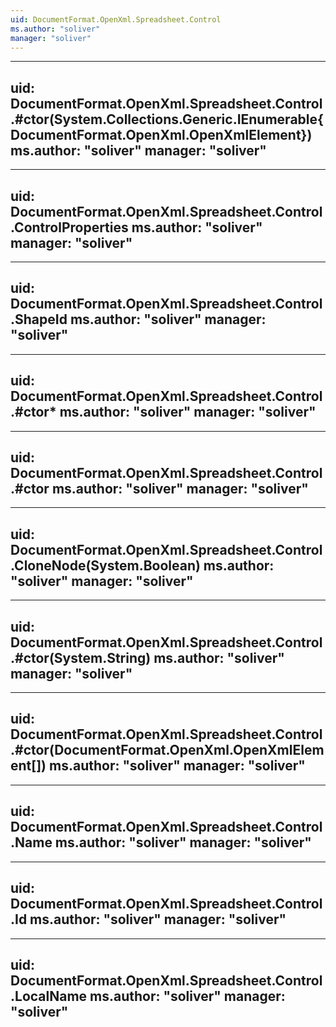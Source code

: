 ```yaml
---
uid: DocumentFormat.OpenXml.Spreadsheet.Control
ms.author: "soliver"
manager: "soliver"
---
```


---
uid: DocumentFormat.OpenXml.Spreadsheet.Control.#ctor(System.Collections.Generic.IEnumerable{DocumentFormat.OpenXml.OpenXmlElement})
ms.author: "soliver"
manager: "soliver"
---

---
uid: DocumentFormat.OpenXml.Spreadsheet.Control.ControlProperties
ms.author: "soliver"
manager: "soliver"
---

---
uid: DocumentFormat.OpenXml.Spreadsheet.Control.ShapeId
ms.author: "soliver"
manager: "soliver"
---

---
uid: DocumentFormat.OpenXml.Spreadsheet.Control.#ctor*
ms.author: "soliver"
manager: "soliver"
---

---
uid: DocumentFormat.OpenXml.Spreadsheet.Control.#ctor
ms.author: "soliver"
manager: "soliver"
---

---
uid: DocumentFormat.OpenXml.Spreadsheet.Control.CloneNode(System.Boolean)
ms.author: "soliver"
manager: "soliver"
---

---
uid: DocumentFormat.OpenXml.Spreadsheet.Control.#ctor(System.String)
ms.author: "soliver"
manager: "soliver"
---

---
uid: DocumentFormat.OpenXml.Spreadsheet.Control.#ctor(DocumentFormat.OpenXml.OpenXmlElement[])
ms.author: "soliver"
manager: "soliver"
---

---
uid: DocumentFormat.OpenXml.Spreadsheet.Control.Name
ms.author: "soliver"
manager: "soliver"
---

---
uid: DocumentFormat.OpenXml.Spreadsheet.Control.Id
ms.author: "soliver"
manager: "soliver"
---

---
uid: DocumentFormat.OpenXml.Spreadsheet.Control.LocalName
ms.author: "soliver"
manager: "soliver"
---
